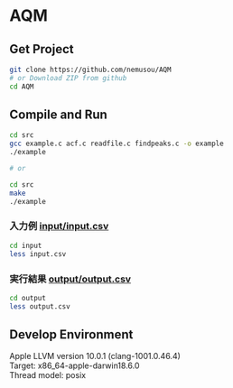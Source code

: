 # AQM

## Get Project
```sh
git clone https://github.com/nemusou/AQM
# or Download ZIP from github
cd AQM
```

## Compile and Run
```sh
cd src
gcc example.c acf.c readfile.c findpeaks.c -o example
./example

# or

cd src
make
./example
```

### 入力例 [input/input.csv](https://github.com/nemusou/AQM/blob/develop/input/input.csv)
```sh
cd input
less input.csv
```

### 実行結果 [output/output.csv](https://github.com/nemusou/AQM/blob/develop/output/output.csv)
```sh
cd output
less output.csv
```

## Develop Environment
Apple LLVM version 10.0.1 (clang-1001.0.46.4)  
Target: x86\_64-apple-darwin18.6.0  
Thread model: posix  
